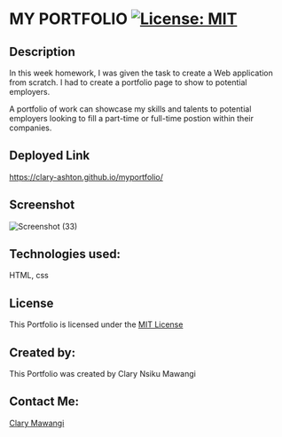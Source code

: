 # MY PORTFOLIO [![License: MIT](https://img.shields.io/badge/License-MIT-yellow.svg)](https://opensource.org/licenses/MIT)

## Description

In this week homework, I was given the task to create a Web application from scratch.
I had to create a portfolio page to show to potential employers.

A portfolio of work can showcase my skills and talents to potential employers looking to fill a part-time or full-time postion within their companies.


## Deployed Link

https://clary-ashton.github.io/myportfolio/


## Screenshot

![Screenshot (33)](https://user-images.githubusercontent.com/78886789/157784458-d1784c1e-cf63-45d4-9871-1bce71dac323.png)

## Technologies used:

HTML, css



## License

This Portfolio is licensed under the [MIT License](./LICENSE)



## Created by:

This Portfolio was created by Clary Nsiku Mawangi

## Contact Me:

[Clary Mawangi](http://github.com/Clary-Ashton)


